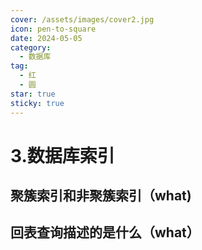 ```yaml
---
cover: /assets/images/cover2.jpg
icon: pen-to-square
date: 2024-05-05
category:
  - 数据库
tag:
  - 红
  - 圆
star: true
sticky: true
---
```

# 3.数据库索引


## 聚簇索引和非聚簇索引（what)
## 回表查询描述的是什么（what）
